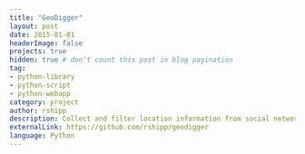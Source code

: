 ```yaml
---
title: "GeoDigger"
layout: post
date: 2015-01-01
headerImage: false
projects: true
hidden: true # don't count this post in blog pagination
tag:
- python-library
- python-script
- python-webapp
category: project
author: rshipp
description: Collect and filter location information from social network services.
externalLink: https://github.com/rshipp/geodigger
language: Python
---
```

